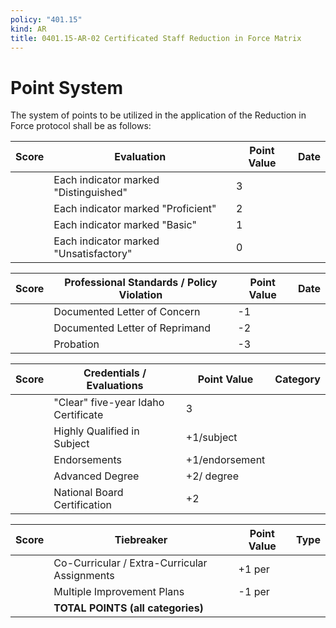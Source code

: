 ```yaml
---
policy: "401.15"
kind: AR
title: 0401.15-AR-02 Certificated Staff Reduction in Force Matrix
---
```


# Point System

The system of points to be utilized in the application of the Reduction in Force protocol shall be as follows:


| Score | Evaluation                             | Point Value | Date |
| ----- | -------------------------------------- | ----------- | ---- |
|       | Each indicator marked "Distinguished"  | 3           |      |
|       | Each indicator marked "Proficient"     | 2           |      |
|       | Each indicator marked "Basic"          | 1           |      |
|       | Each indicator marked "Unsatisfactory" | 0           |      |


| Score | Professional Standards / Policy Violation | Point Value | Date |
| ----- | ----------------------------------------- | ----------- | ---- |
|       | Documented Letter of Concern              | -1          |      |
|       | Documented Letter of Reprimand            | -2          |      |
|       | Probation                                 | -3          |      |



| Score | Credentials / Evaluations           | Point Value    | Category |
| ----- | ----------------------------------- | -------------- | -------- |
|       | "Clear" five-year Idaho Certificate | 3              |          |
|       | Highly Qualified in Subject         | +1/subject    |          |
|       | Endorsements                        | +1/endorsement |          |
|       | Advanced Degree                     | +2/ degree     |          |
|       | National Board Certification        | +2             |          |


| Score | Tiebreaker                                   | Point Value | Type |
| ----- | -------------------------------------------- | ----------- | ---- |
|       | Co-Curricular / Extra-Curricular Assignments | +1 per      |      |
|       | Multiple Improvement Plans                   | -1 per      |      |
|       | **TOTAL POINTS (all categories)**            |             |      |
